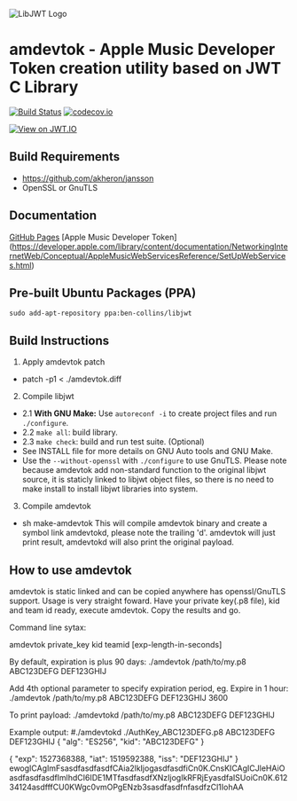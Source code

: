 ![LibJWT Logo](https://user-images.githubusercontent.com/320303/33439880-82406da4-d5bc-11e7-8959-6d53553c1984.png)

# amdevtok - Apple Music Developer Token creation utility based on JWT C Library

[![Build Status](https://travis-ci.org/benmcollins/libjwt.svg?branch=master)](https://travis-ci.org/benmcollins/libjwt) [![codecov.io](http://codecov.io/github/benmcollins/libjwt/coverage.svg?branch=master)](http://codecov.io/github/benmcollins/libjwt?branch=master)

[![View on JWT.IO](https://jwt.io/assets/badge.svg)](https://jwt.io)

## Build Requirements

- https://github.com/akheron/jansson
- OpenSSL or GnuTLS

## Documentation

[GitHub Pages](http://benmcollins.github.io/libjwt/)
[Apple Music Developer Token] (https://developer.apple.com/library/content/documentation/NetworkingInternetWeb/Conceptual/AppleMusicWebServicesReference/SetUpWebServices.html)

## Pre-built Ubuntu Packages (PPA)

`sudo add-apt-repository ppa:ben-collins/libjwt`

## Build Instructions

1. Apply amdevtok patch
- patch -p1 < ./amdevtok.diff

2. Compile libjwt
- 2.1 **With GNU Make:** Use ``autoreconf -i`` to create project files and run ``./configure``.
- 2.2 ``make all``: build library.
- 2.3 ``make check``: build and run test suite. (Optional)
- See INSTALL file for more details on GNU Auto tools and GNU Make.
- Use the ``--without-openssl`` with ``./configure`` to use GnuTLS.
Please note because amdevtok add non-standard function to the original libjwt source, it is staticly linked to libjwt object
files, so there is no need to make install to install libjwt libraries into system.

3. Compile amdevtok
- sh make-amdevtok
This will compile amdevtok binary and create a symbol link amdevtokd, please note the trailing 'd'.
amdevtok will just print result, amdevtokd will also print the original payload.

## How to use amdevtok
amdevtok is static linked and can be copied anywhere has openssl/GnuTLS support. Usage is very straight foward. 
Have your private key(.p8 file), kid and team id ready, execute amdevtok. Copy the results and go.

Command line sytax:

  amdevtok private_key kid teamid [exp-length-in-seconds]

By default, expiration is plus 90 days:
  ./amdevtok /path/to/my.p8 ABC123DEFG DEF123GHIJ

Add 4th optional parameter to specify expiration period, eg. Expire in 1 hour:
    ./amdevtok /path/to/my.p8 ABC123DEFG DEF123GHIJ 3600
    
To print payload:
    ./amdevtokd /path/to/my.p8 ABC123DEFG DEF123GHIJ

Example output:
#./amdevtokd ./AuthKey_ABC123DEFG.p8 ABC123DEFG DEF123GHIJ
{
    "alg": "ES256",
    "kid": "ABC123DEFG"
}

{
    "exp": 1527368388,
    "iat": 1519592388,
    "iss": "DEF123GHIJ"
}
ewogICAgImFsasdfasdfasdfCAia2lkIjogasdfasdfiCn0K.CnsKICAgICJleHAiOasdfasdfasdfImlhdCI6IDE1MTfasdfasdfXNzIjogIkRFRjEyasdfaISUoiCn0K.61234124asdfffCU0KWgc0vmOPgENzb3sasdfasdfnfasdfzCl1IohAA
